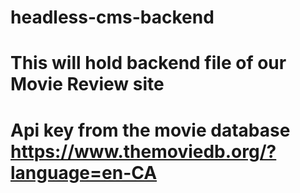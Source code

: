 # headless-cms-backend

# This will hold backend file of our Movie Review site

# Api key from the movie database https://www.themoviedb.org/?language=en-CA
